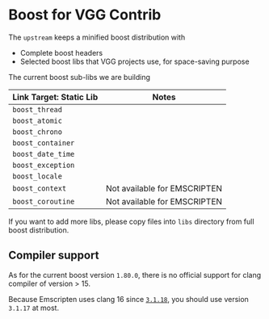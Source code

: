 # Boost for VGG Contrib

The `upstream` keeps a minified boost distribution with

- Complete boost headers
- Selected boost libs that VGG projects use, for space-saving purpose

The current boost sub-libs we are building

| Link Target: Static Lib | Notes                        |
| ----------------------- | ---------------------------- |
| `boost_thread`          |                              |
| `boost_atomic`          |                              |
| `boost_chrono`          |                              |
| `boost_container`       |                              |
| `boost_date_time`       |                              |
| `boost_exception`       |                              |
| `boost_locale`          |                              |
| `boost_context`         | Not available for EMSCRIPTEN |
| `boost_coroutine`       | Not available for EMSCRIPTEN |

If you want to add more libs, please copy files into `libs` directory from full boost distribution.

## Compiler support

As for the current boost version `1.80.0`, there is no official support for clang compiler of version > 15.

Because Emscripten uses clang 16 since [`3.1.18`](https://github.com/emscripten-core/emscripten/blob/main/ChangeLog.md#3118---08012022), you should use version `3.1.17` at most.
